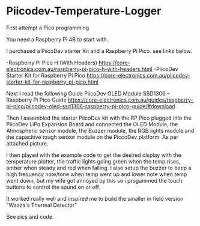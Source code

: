 # Piicodev-Temperature-Logger
First attempt a Pico programming 

You need a Raspberry Pi 4B to start with.

I purchased a PiicoDev starter Kit and a Raspberry Pi Pico. see links below.  

-Raspberry Pi Pico H (With Headers) https://core-electronics.com.au/raspberry-pi-pico-h-with-headers.html
-PiicoDev Starter Kit for Raspberry Pi Pico https://core-electronics.com.au/piicodev-starter-kit-for-raspberry-pi-pico.html

Next I read the following Guide
PiicoDev OLED Module SSD1306 - Raspberry Pi Pico Guide
https://core-electronics.com.au/guides/raspberry-pi-pico/piicodev-oled-ssd1306-raspberry-pi-pico-guide/#download

Then I assembled the starter PiicoDev kit with the RP Pico plugged into the PiicoDev LiPo Expansion Board and connected the OLED Module, the Atmospheric sensor module, the Buzzer module, the RGB lights module and the capacitive tough sensor module on the PiccoDev platform. As per attached picture.

I then played with the example code to get the desired display with the temperature plotter, the traffic lights going green when the temp rises, amber when steady and red when falling. I also setup the buzzer to beep a high frequency note/tone when temp went up and lower note when temp went down, but my wife got annoyed by this so i progammed the touch buttons to control the sound on or off.

It worked really well and inspired me to build the smaller in field version "Wazza's Thermal Detector"

See pics and code. 
